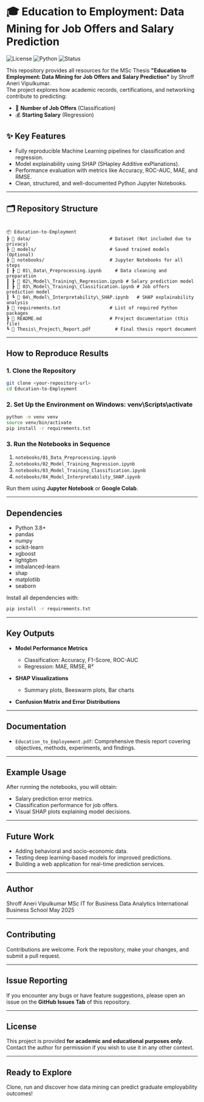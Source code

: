 
# 🎓 Education to Employment: Data Mining for Job Offers and Salary Prediction

![License](https://img.shields.io/badge/license-Academic-blue)
![Python](https://img.shields.io/badge/python-3.8+-brightgreen)
![Status](https://img.shields.io/badge/status-Completed-success)

This repository provides all resources for the MSc Thesis **"Education to Employment: Data Mining for Job Offers and Salary Prediction"** by Shroff Aneri Vipulkumar.  
The project explores how academic records, certifications, and networking contribute to predicting:
- 🎯 **Number of Job Offers** (Classification)
- 💰 **Starting Salary** (Regression)

## ✨ Key Features
- Fully reproducible Machine Learning pipelines for classification and regression.
- Model explainability using SHAP (SHapley Additive exPlanations).
- Performance evaluation with metrics like Accuracy, ROC-AUC, MAE, and RMSE.
- Clean, structured, and well-documented Python Jupyter Notebooks.

---

## 🗂️ Repository Structure

```'

📦 Education-to-Employment
┣ 📁 data/                             # Dataset (Not included due to privacy)
┣ 📁 models/                           # Saved trained models (Optional)
┣ 📁 notebooks/                        # Jupyter Notebooks for all steps
┃ ┣ 📄 01\_Data\_Preprocessing.ipynb     # Data cleaning and preparation
┃ ┣ 📄 02\_Model\_Training\_Regression.ipynb # Salary prediction model
┃ ┣ 📄 03\_Model\_Training\_Classification.ipynb # Job offers prediction model
┃ ┗ 📄 04\_Model\_Interpretability\_SHAP.ipynb   # SHAP explainability analysis
┣ 📄 requirements.txt                  # List of required Python packages
┣ 📄 README.md                         # Project documentation (this file)
┗ 📄 Thesis\_Project\_Report.pdf         # Final thesis report document

````

---

## How to Reproduce Results

### 1. Clone the Repository
```bash
git clone <your-repository-url>
cd Education-to-Employment
````

### 2. Set Up the Environment on Windows: venv\Scripts\activate

```bash
python -m venv venv
source venv/bin/activate
pip install -r requirements.txt
```

### 3. Run the Notebooks in Sequence

1. `notebooks/01_Data_Preprocessing.ipynb`
2. `notebooks/02_Model_Training_Regression.ipynb`
3. `notebooks/03_Model_Training_Classification.ipynb`
4. `notebooks/04_Model_Interpretability_SHAP.ipynb`

Run them using **Jupyter Notebook** or **Google Colab**.

---

## Dependencies

* Python 3.8+
* pandas
* numpy
* scikit-learn
* xgboost
* lightgbm
* imbalanced-learn
* shap
* matplotlib
* seaborn

Install all dependencies with:

```bash
pip install -r requirements.txt
```

---

## Key Outputs

* **Model Performance Metrics**

  * Classification: Accuracy, F1-Score, ROC-AUC
  * Regression: MAE, RMSE, R²

* **SHAP Visualizations**

  * Summary plots, Beeswarm plots, Bar charts

* **Confusion Matrix and Error Distributions**

---

## Documentation

* `Education_to_Employement.pdf`: Comprehensive thesis report covering objectives, methods, experiments, and findings.

---

## Example Usage

After running the notebooks, you will obtain:

* Salary prediction error metrics.
* Classification performance for job offers.
* Visual SHAP plots explaining model decisions.

---

## Future Work

* Adding behavioral and socio-economic data.
* Testing deep learning-based models for improved predictions.
* Building a web application for real-time prediction services.

---

## Author

Shroff Aneri Vipulkumar
MSc IT for Business Data Analytics
International Business School
May 2025

---

## Contributing

Contributions are welcome.
Fork the repository, make your changes, and submit a pull request.

---

## Issue Reporting

If you encounter any bugs or have feature suggestions,
please open an issue on the **GitHub Issues Tab** of this repository.

---

## License

This project is provided **for academic and educational purposes only**.
Contact the author for permission if you wish to use it in any other context.

---

## Ready to Explore

Clone, run and discover how data mining can predict graduate employability outcomes!
